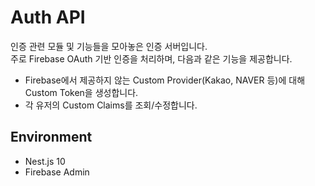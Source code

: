 # Auth API

인증 관련 모듈 및 기능들을 모아놓은 인증 서버입니다.  
주로 Firebase OAuth 기반 인증을 처리하며, 다음과 같은 기능을 제공합니다.

- Firebase에서 제공하지 않는 Custom Provider(Kakao, NAVER 등)에 대해 Custom Token을 생성합니다.
- 각 유저의 Custom Claims를 조회/수정합니다.


## Environment

- Nest.js 10
- Firebase Admin
